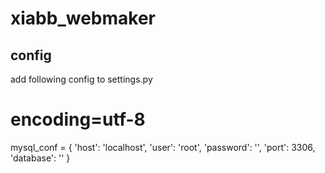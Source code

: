 # xiabb_webmaker

## config

add following config to settings.py

# encoding=utf-8
mysql_conf = {
    'host': 'localhost',
    'user': 'root',
    'password': '',
    'port': 3306,
    'database': ''
}
